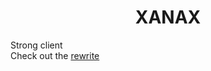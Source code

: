 <h1 align="center">XANAX</h1>
Strong client<br>
Check out the <a href="https://github.com/Katatje/XANAX-Rewrite">rewrite</a>

